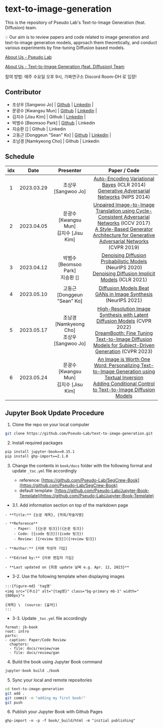 # text-to-image-generation

This is the repository of Pseudo Lab's Text-to-Image Generation (feat. Diffusion) team.

:bulb: Our aim is to review papers and code related to image generation and text-to-image generation models, approach them theoretically, and conduct various experiments by fine-tuning Diffusion based models.

[About Us - Pseudo Lab](https://www.linkedin.com/company/pseudolab/)

[About Us - Text-to-Image Generation (feat. Diffusion) Team](https://pseudo-lab.com/Text-to-Image-Generation-feat-Diffusion-cc12047d1bfc4bdfa70122c11ff90aee)

참여 방법: 매주 수요일 오후 9시, 가짜연구소 Discord Room-DH 로 입장!

## Contributor 
- 조상우 [Sangwoo Jo] | [Github](https://github.com/jasonjo97) | [Linkedin](https://www.linkedin.com/in/sangwoojo/) | 
- 문광수 [Kwangsu Mun] | [Github](https://github.com/mksoo) | [Linkedin](https://www.linkedin.com/in/%EA%B4%91%EC%88%98-%EB%AC%B8-95681b229/) |
- 김지수 [Jisu Kim] | Github |  [Linkedin](https://www.linkedin.com/in/%EC%A7%80%EC%88%98-%EA%B9%80-5a0b2320a/) |
- 박범수 [Beomsoo Park] | [Github](https://github.com/hanlyang0522) | Linkedin
- 지승환 [] | Github | Linkedin
- 고동근 [Donggeun "Sean" Ko] | [Github](https://github.com/seanko29) | [Linkedin](https://www.linkedin.com/in/sangwoojo/) | 
- 조남경 [Namkyeong Cho] | Github | Linkedin

## Schedule 
| idx | Date | Presenter | Paper / Code | 
| :--: | :--: | :--: | :--: |
| 1 | 2023.03.29 | 조상우 [Sangwoo Jo] | [Auto-Encoding Variational Bayes](https://arxiv.org/abs/1312.6114) (ICLR 2014) <br> [Generative Adversarial Networks](https://arxiv.org/abs/1406.2661) (NIPS 2014)| 
| 2 | 2023.04.05 | 문광수 [Kwangsu Mun] <br> 김지수 [Jisu Kim] | [Unpaired Image-to-Image Translation using Cycle-Consistent Adversarial Networks](https://arxiv.org/abs/1703.10593) (ICCV 2017) <br> [A Style-Based Generator Architecture for Generative Adversarial Networks](https://arxiv.org/abs/1406.2661) (CVPR 2019)| 
| 3 | 2023.04.12 | 박범수 [Beomsoo Park] <br> 지승환 [] | [Denoising Diffusion Probabilistic Models](https://arxiv.org/abs/2006.11239) (NeurIPS 2020) <br> [Denoising Diffusion Implicit Models](https://arxiv.org/abs/2010.02502) (ICLR 2021)|
| 4 | 2023.05.10 | 고동근 [Donggeun "Sean" Ko] | [Diffusion Models Beat GANs in Image Synthesis](https://arxiv.org/abs/2105.05233) (NeurIPS 2021)|
| 5 | 2023.05.17 | 조남경 [Namkyeong Cho] <br> 조상우 [Sangwoo Jo] | [High-Resolution Image Synthesis with Latent Diffusion Models](https://arxiv.org/abs/2112.10752) (CVPR 2022) <br> [DreamBooth: Fine Tuning Text-to-Image Diffusion Models for Subject-Driven Generation](https://arxiv.org/abs/2208.12242) (CVPR 2023)|
| 6 | 2023.05.24 | 문광수 [Kwangsu Mun] <br> 김지수 [Jisu Kim] | [An Image is Worth One Word: Personalizing Text-to-Image Generation using Textual Inversion](https://arxiv.org/abs/2208.01618) <br> [Adding Conditional Control to Text-to-Image Diffusion Models](https://arxiv.org/abs/2302.05543)|


## Jupyter Book Update Procedure  
1. Clone the repo on your local computer  
```bash
git clone https://github.com/Pseudo-Lab/text-to-image-generation.git
```

2. Install required packages 
```bash
pip install jupyter-book==0.15.1
pip install ghp-import==2.1.0
```

3. Change the contents in ```book/docs``` folder with the following format and update ```_toc.yml``` file accordingly

    * reference: [https://github.com/Pseudo-Lab/SegCrew-Book](https://github.com/Pseudo-Lab/SegCrew-Book) 
    * default template: [https://github.com/Pseudo-Lab/Jupyter-Book-Template](https://github.com/Pseudo-Lab/Jupyter-Book-Template) 

- 3.1. Add information section on top of the markdown page 
```{admonition} Information
- **Title:** {논문 제목}, {학회/학술지명}

- **Reference**
    - Paper:  [{논문 링크}]({논문 링크})
    - Code: [{code 링크}]({code 링크})
    - Review: [{review 링크}]({review 링크})
    
- **Author:** {리뷰 작성자 기입}

- **Edited by:** {리뷰 편집자 기입}

- **Last updated on {최종 update 날짜 e.g. Apr. 12, 2023}**
```

- 3-2. Use the following template when displaying images 
```
:::{figure-md} 'tag명'
<img src="{주소}" alt="{tag명}" class="bg-primary mb-1" width="{800px}">

{제목} \  (source: {출처})
:::
```

- 3-3. Update ```_toc.yml``` file accordingly
```
format: jb-book
root: intro
parts:
- caption: Paper/Code Review
  chapters:
  - file: docs/review/vae
  - file: docs/review/gan
```

4. Build the book using Jupyter Book command
```bash
jupyter-book build ./book
```

5. Sync your local and remote repositories
```bash
cd text-to-image-generation
git add .
git commit -m "adding my first book!"
git push
```

6. Publish your Jupyter Book with Github Pages
```
ghp-import -n -p -f book/_build/html -m "initial publishing"
```
